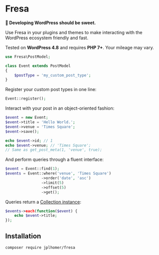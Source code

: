 # Fresa

**🍓 Developing WordPress should be sweet.**

Use Fresa in your plugins and themes to make interacting with the WordPress ecosystem friendly and fast.

Tested on **WordPress 4.8** and requires **PHP 7+**. Your mileage may vary.

```php
use Fresa\PostModel;

class Event extends PostModel
{
    $postType = 'my_custom_post_type';
}
```

Register your custom post types in one line:

```php
Event::register();
```

Interact with your post in an object-oriented fashion:

```php
$event = new Event;
$event->title = 'Hello World.';
$event->venue = 'Times Square';
$event->save();

echo $event->id; // 1
echo $event->venue; // 'Times Square';
// Same as get_post_meta(1, 'venue', true);
```

And perform queries through a fluent interface:

```php
$event = Event::find(1);
$events = Event::where('venue', 'Times Square')
                ->order('date', 'asc')
                ->limit(5)
                ->offset(5)
                ->get();
```

Queries return a [Collection instance](https://laravel.com/docs/5.4/collections):

```php
$events->each(function($event) {
    echo $event->title;
});
```

## Installation

```sh
composer require jplhomer/fresa
```
